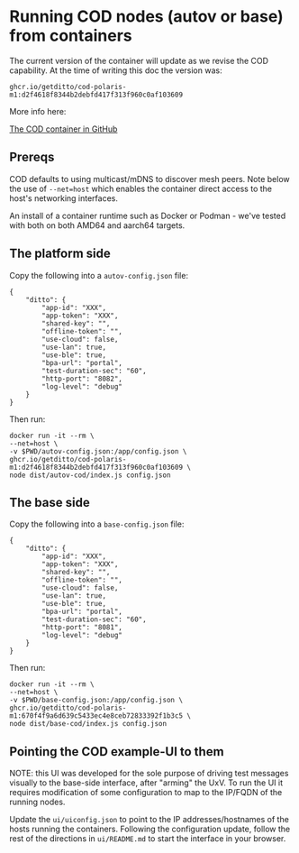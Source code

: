 # Running COD nodes (autov or base) from containers

The current version of the container will update as we revise the COD capability. At the time of writing this doc the version was:

`ghcr.io/getditto/cod-polaris-m1:d2f4618f8344b2debfd417f313f960c0af103609`

More info here:

[The COD container in GitHub](https://github.com/getditto/cod-polaris-m1/pkgs/container/cod-polaris-m1/195514013?tag=d2f4618f8344b2debfd417f313f960c0af103609)

## Prereqs

COD defaults to using multicast/mDNS to discover mesh peers. Note below the use of
`--net=host` which enables the container direct access to the host's networking
interfaces.

An install of a container runtime such as Docker or Podman - we've tested with both on both AMD64 and aarch64 targets.

## The platform side

Copy the following into a `autov-config.json` file:

```
{
    "ditto": {
        "app-id": "XXX",
        "app-token": "XXX",
        "shared-key": "",
        "offline-token": "",
        "use-cloud": false,
        "use-lan": true,
        "use-ble": true,
        "bpa-url": "portal",
        "test-duration-sec": "60",
        "http-port": "8082",
        "log-level": "debug"
    }
}
```

Then run:

```
docker run -it --rm \
--net=host \
-v $PWD/autov-config.json:/app/config.json \
ghcr.io/getditto/cod-polaris-m1:d2f4618f8344b2debfd417f313f960c0af103609 \
node dist/autov-cod/index.js config.json
```

## The base side

Copy the following into a `base-config.json` file:

```
{
    "ditto": {
        "app-id": "XXX",
        "app-token": "XXX",
        "shared-key": "",
        "offline-token": "",
        "use-cloud": false,
        "use-lan": true,
        "use-ble": true,
        "bpa-url": "portal",
        "test-duration-sec": "60",
        "http-port": "8081",
        "log-level": "debug"
    }
}
```

Then run:

```
docker run -it --rm \
--net=host \
-v $PWD/base-config.json:/app/config.json \
ghcr.io/getditto/cod-polaris-m1:670f4f9a6d639c5433ec4e8ceb72833392f1b3c5 \
node dist/base-cod/index.js config.json
```

## Pointing the COD example-UI to them

NOTE: this UI was developed for the sole purpose of driving test messages
visually to the base-side interface, after "arming" the UxV. To run the UI it requires modification of some configuration to map to the IP/FQDN of the running nodes.

Update the `ui/uiconfig.json` to point to the IP addresses/hostnames of the
hosts running the containers. Following the configuration update, follow the
rest of the directions in `ui/README.md` to start the interface in your browser.

